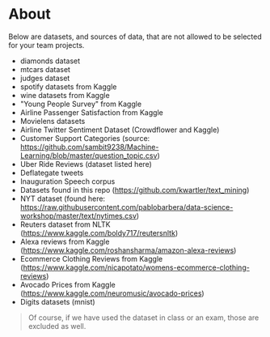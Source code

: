 # About

Below are datasets, and sources of data, that are not allowed to be selected for your team projects.

- diamonds dataset
- mtcars dataset
- judges dataset
- spotify datasets from Kaggle
- wine datasets from Kaggle
- "Young People Survey" from Kaggle
- Airline Passenger Satisfaction from Kaggle
- Movielens datasets
- Airline Twitter Sentiment Dataset (Crowdflower and Kaggle)
- Customer Support Categories (source: https://github.com/sambit9238/Machine-Learning/blob/master/question_topic.csv)
- Uber Ride Reviews (dataset listed here)
- Deflategate tweets
- Inauguration Speech corpus
- Datasets found in this repo (https://github.com/kwartler/text_mining)
- NYT dataset (found here: https://raw.githubusercontent.com/pablobarbera/data-science-workshop/master/text/nytimes.csv)
- Reuters dataset from NLTK (https://www.kaggle.com/boldy717/reutersnltk)
- Alexa reviews from Kaggle (https://www.kaggle.com/roshansharma/amazon-alexa-reviews)
- Ecommerce Clothing Reviews from Kaggle (https://www.kaggle.com/nicapotato/womens-ecommerce-clothing-reviews)
- Avocado Prices from Kaggle (https://www.kaggle.com/neuromusic/avocado-prices)
- Digits datasets (mnist)

> Of course, if we have used the dataset in class or an exam, those are excluded as well.
